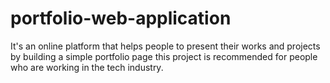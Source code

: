 # portfolio-web-application
It's an online platform that helps people to present their works and projects by building a simple portfolio page this project is recommended for people who are working in the tech industry.
